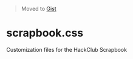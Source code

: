 > Moved to [Gist](https://gist.github.com/kkrishguptaa/128f606cca225ec8da24ce8ff3943afc)

# scrapbook.css
Customization files for the HackClub Scrapbook
